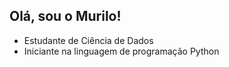 ## Olá, sou o Murilo!

- Estudante de Ciência de Dados
- Iniciante na linguagem de programação Python
